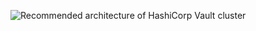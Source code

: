 
![Recommended architecture of HashiCorp Vault cluster](https://content.hashicorp.com/api/assets?product=tutorials&version=main&asset=public%2Fimg%2Fvault%2Fvault-integrated-storage-reference-architecture.svg)
